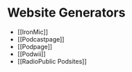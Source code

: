 # Website Generators
* [[IronMic]]
* [[Podcastpage]]
* [[Podpage]]
* [[Podwii]]
* [[RadioPublic Podsites]]
